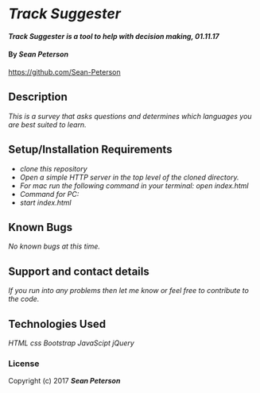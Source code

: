 # _Track Suggester_

#### _Track Suggester is a tool to help with decision making, 01.11.17_

#### By _**Sean Peterson**_
https://github.com/Sean-Peterson

## Description

_This is a survey that asks questions and determines which languages you are best suited to learn._

## Setup/Installation Requirements

* _clone this repository_
* _Open a simple HTTP server in the top level of the cloned directory._
* _For mac run the following command in your terminal: open index.html_
* _Command for PC:_
* _start index.html_

## Known Bugs

_No known bugs at this time._

## Support and contact details

_If you run into any problems then let me know or feel free to contribute to the code._

## Technologies Used

_HTML_
_css_
_Bootstrap_
_JavaScipt_
_jQuery_

### License

Copyright (c) 2017 **_Sean Peterson_**
